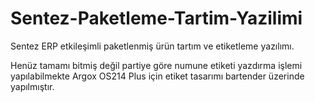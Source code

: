 # Sentez-Paketleme-Tartim-Yazilimi
Sentez ERP etkileşimli paketlenmiş ürün tartım ve etiketleme yazılımı.

Henüz tamamı bitmiş değil partiye göre numune etiketi yazdırma işlemi yapılabilmekte Argox OS214 Plus için etiket tasarımı bartender üzerinde yapılmıştır. 
